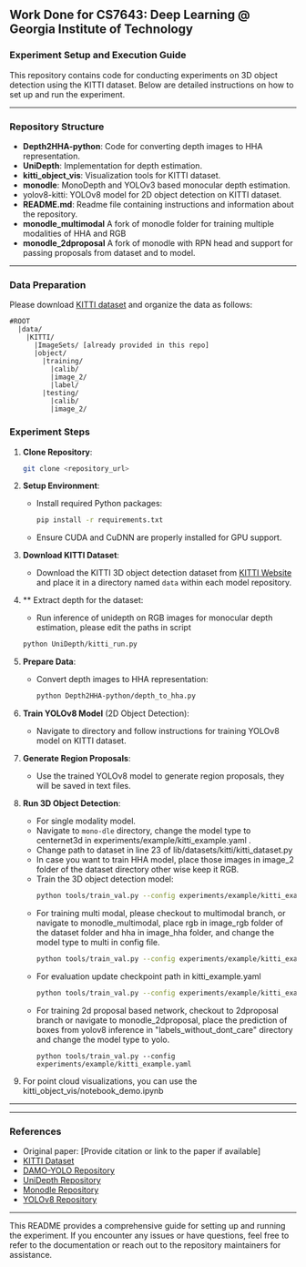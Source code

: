 ## Work Done for CS7643: Deep Learning @ Georgia Institute of Technology
### Experiment Setup and Execution Guide

This repository contains code for conducting experiments on 3D object detection using the KITTI dataset. Below are detailed instructions on how to set up and run the experiment.

---

### Repository Structure

- **Depth2HHA-python**: Code for converting depth images to HHA representation.
- **UniDepth**: Implementation for depth estimation.
- **kitti_object_vis**: Visualization tools for KITTI dataset.
- **monodle**: MonoDepth and YOLOv3 based monocular depth estimation.
- yolov8-kitti: YOLOv8 model for 2D object detection on KITTI dataset.
- **README.md**: Readme file containing instructions and information about the repository.
- **monodle_multimodal** A fork of monodle folder for training multiple modalities of HHA and RGB
- **monodle_2dproposal** A fork of monodle with RPN head and support for passing proposals from dataset and to model. 
---


### Data Preparation
Please download [KITTI dataset](http://www.cvlibs.net/datasets/kitti/eval_object.php?obj_benchmark=3d) and organize the data as follows:

```
#ROOT
  |data/
    |KITTI/
      |ImageSets/ [already provided in this repo]
      |object/			
        |training/
          |calib/
          |image_2/
          |label/
        |testing/
          |calib/
          |image_2/
```

### Experiment Steps

1. **Clone Repository**:
   ```bash
   git clone <repository_url>
   ```

2. **Setup Environment**:
   - Install required Python packages:
     ```bash
     pip install -r requirements.txt
     ```
   - Ensure CUDA and CuDNN are properly installed for GPU support.

3. **Download KITTI Dataset**:
   - Download the KITTI 3D object detection dataset from [KITTI Website](http://www.cvlibs.net/datasets/kitti/eval_object.php?obj_benchmark=3d) and place it in a directory named `data` within each model repository.

4. ** Extract depth for the dataset:
   - Run inference of unidepth on RGB images for monocular depth estimation, please edit the paths in script
   ```bash
   python UniDepth/kitti_run.py
   ```
5. **Prepare Data**:
   - Convert depth images to HHA representation:
     ```bash
     python Depth2HHA-python/depth_to_hha.py
     ```

6. **Train YOLOv8 Model** (2D Object Detection):
   - Navigate to  directory and follow instructions for training YOLOv8 model on KITTI dataset.

7. **Generate Region Proposals**:
   - Use the trained YOLOv8 model to generate region proposals, they will be saved in text files.

8. **Run 3D Object Detection**:
   - For single modality model. 
   - Navigate to `mono-dle` directory, change the model type to centernet3d in experiments/example/kitti_example.yaml .
   - Change path to dataset in line 23 of lib/datasets/kitti/kitti_dataset.py 
   - In case you want to train HHA model, place those images in image_2 folder of the dataset directory other wise keep it RGB. 
   - Train the 3D object detection model:
     ```bash
     python tools/train_val.py --config experiments/example/kitti_example.yaml
     ```
   - For training multi modal, please checkout to multimodal branch, or navigate to monodle_multimodal, place rgb in image_rgb folder of the dataset folder and hha in image_hha folder, and change the model type to multi in config file.  
      ```bash
      python tools/train_val.py --config experiments/example/kitti_example.yaml
      ```
   - For evaluation update checkpoint path in kitti_example.yaml
      ```bash
      python tools/train_val.py --config experiments/example/kitti_example.yaml -e
      ```
   - For training 2d proposal based network, checkout to 2dproposal branch or navigate to monodle_2dproposal, place the prediction of boxes from yolov8 inference in "labels_without_dont_care" directory and change the model type to yolo. 
      ```
      python tools/train_val.py --config experiments/example/kitti_example.yaml
      ```

10. For point cloud visualizations, you can use the kitti_object_vis/notebook_demo.ipynb
---

---

### References

- Original paper: [Provide citation or link to the paper if available]
- [KITTI Dataset](http://www.cvlibs.net/datasets/kitti/)
- [DAMO-YOLO Repository](https://github.com/tinyvision/DAMO-YOLO)
- [UniDepth Repository](https://github.com/lpiccinelli-eth/UniDepth)
- [Monodle Repository](https://github.com/xinzhuma/monodle)
- [YOLOv8 Repository](https://github.com/ultralytics/ultralytics)

---

This README provides a comprehensive guide for setting up and running the experiment. If you encounter any issues or have questions, feel free to refer to the documentation or reach out to the repository maintainers for assistance.
